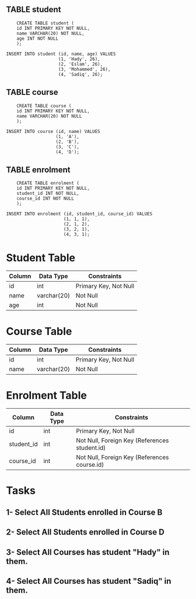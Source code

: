 
## TABLE student 
```MYSQL
    CREATE TABLE student (
    id INT PRIMARY KEY NOT NULL,
    name VARCHAR(20) NOT NULL,
    age INT NOT NULL
    );
```
```MYSQL
INSERT INTO student (id, name, age) VALUES
                    (1, 'Hady', 26),
                    (2, 'Eslam', 26),
                    (3, 'Mohammed', 26),
                    (4, 'Sadiq', 26);
```


## TABLE course
```MSQL 
    CREATE TABLE course (
    id INT PRIMARY KEY NOT NULL,
    name VARCHAR(20) NOT NULL
    );
```
```MYSQL
INSERT INTO course (id, name) VALUES
                   (1, 'A'),
                   (2, 'B'),
                   (3, 'C'),
                   (4, 'D');
```

## TABLE enrolment
```MYSQL
    CREATE TABLE enrolment (
    id INT PRIMARY KEY NOT NULL,
    student_id INT NOT NULL,
    course_id INT NOT NULL
    );
```

```MYSQL
INSERT INTO enrolment (id, student_id, course_id) VALUES
                      (1, 1, 1),
                      (2, 1, 2),
                      (3, 2, 1),
                      (4, 3, 1);
```
# Student Table
| Column   | Data Type | Constraints           |
|----------|----------|-----------------------|
| id       | int      | Primary Key, Not Null |
| name     | varchar(20) | Not Null            |
| age      | int      | Not Null             |

# Course Table
| Column   | Data Type | Constraints           |
|----------|----------|-----------------------|
| id       | int      | Primary Key, Not Null |
| name     | varchar(20) | Not Null            |

# Enrolment Table
| Column   | Data Type | Constraints                             |
|----------|----------|-----------------------------------------|
| id       | int      | Primary Key, Not Null                   |
| student_id | int    | Not Null, Foreign Key (References student.id) |
| course_id  | int    | Not Null, Foreign Key (References course.id) |

# Tasks

## 1- Select All Students enrolled in Course B
## 2- Select All Students enrolled in Course D
## 3- Select All Courses has student "Hady" in them.
## 4- Select All Courses has student "Sadiq" in them.







